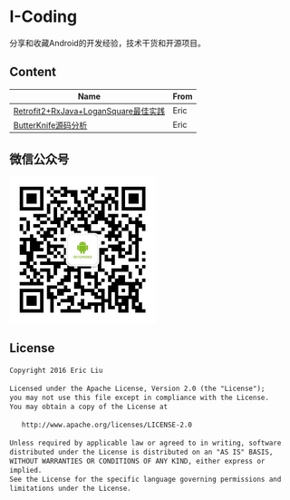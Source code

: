 I-Coding
====================================
分享和收藏Android的开发经验，技术干货和开源项目。

## Content
Name | From
--- | --- 
[Retrofit2+RxJava+LoganSquare最佳实践](https://github.com/liuguangqiang/AndroidMan/blob/master/posts/Retrofit2%2BRxJava%2BLoganSquare%E6%9C%80%E4%BD%B3%E5%AE%9E%E8%B7%B5.md) | Eric
[ButterKnife源码分析](https://github.com/liuguangqiang/AndroidMan/blob/master/posts/ButterKnife/ButterKnife%E6%BA%90%E7%A0%81%E5%88%86%E6%9E%90.md) | Eric


## 微信公众号
![Alt text](arts/wechat.jpg)

## License

    Copyright 2016 Eric Liu

    Licensed under the Apache License, Version 2.0 (the "License");
    you may not use this file except in compliance with the License.
    You may obtain a copy of the License at

       http://www.apache.org/licenses/LICENSE-2.0

    Unless required by applicable law or agreed to in writing, software
    distributed under the License is distributed on an "AS IS" BASIS,
    WITHOUT WARRANTIES OR CONDITIONS OF ANY KIND, either express or implied.
    See the License for the specific language governing permissions and
    limitations under the License.
